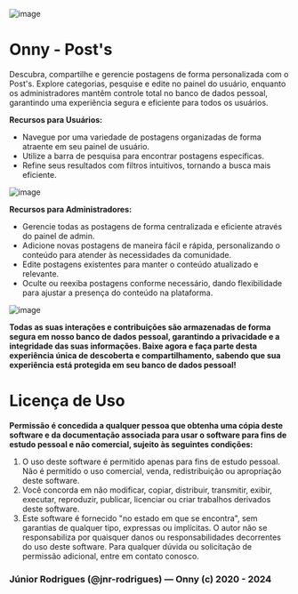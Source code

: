 ![image](https://github.com/jnr-rodrigues/sync-excel/assets/44007416/e14ea9b0-fd6f-4dbf-ba2d-2eddfd902096)

# Onny - Post's

Descubra, compartilhe e gerencie postagens de forma personalizada com o Post's. Explore categorias, pesquise e edite no painel do usuário, enquanto os administradores mantêm controle total no banco de dados pessoal, garantindo uma experiência segura e eficiente para todos os usuários.

**Recursos para Usuários:**
- Navegue por uma variedade de postagens organizadas de forma atraente em seu painel de usuário.
- Utilize a barra de pesquisa para encontrar postagens específicas.
- Refine seus resultados com filtros intuitivos, tornando a busca mais eficiente.

![image](https://github.com/jnr-rodrigues/post-s/assets/44007416/e2fdb838-e973-4285-ac16-170bbb9096c7)

**Recursos para Administradores:**
- Gerencie todas as postagens de forma centralizada e eficiente através do painel de admin.
- Adicione novas postagens de maneira fácil e rápida, personalizando o conteúdo para atender às necessidades da comunidade.
- Edite postagens existentes para manter o conteúdo atualizado e relevante.
- Oculte ou reexiba postagens conforme necessário, dando flexibilidade para ajustar a presença do conteúdo na plataforma.

![image](https://github.com/jnr-rodrigues/post-s/assets/44007416/b3e73979-4d66-4c86-8fb8-9f2ccb42498a)

**Todas as suas interações e contribuições são armazenadas de forma segura em nosso banco de dados pessoal, garantindo a privacidade e a integridade das suas informações. Baixe agora e faça parte desta experiência única de descoberta e compartilhamento, sabendo que sua experiência está protegida em seu banco de dados pessoal!**

# Licença de Uso
**Permissão é concedida a qualquer pessoa que obtenha uma cópia deste software e da documentação associada para usar o software para fins de estudo pessoal e não comercial, sujeito às seguintes condições:**
1. O uso deste software é permitido apenas para fins de estudo pessoal. Não é permitido o uso comercial, venda, redistribuição ou apropriação deste software.
2. Você concorda em não modificar, copiar, distribuir, transmitir, exibir, executar, reproduzir, publicar, licenciar ou criar trabalhos derivados deste software.
3. Este software é fornecido "no estado em que se encontra", sem garantias de qualquer tipo, expressas ou implícitas. O autor não se responsabiliza por quaisquer danos ou responsabilidades decorrentes do uso deste software. Para qualquer dúvida ou solicitação de permissão adicional, entre em contato conosco.

### Júnior Rodrigues (@jnr-rodrigues) — Onny (c) 2020 - 2024




